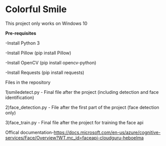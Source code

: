 # Colorful Smile

This project only works on Windows 10

**Pre-requisites**

-Install Python 3

-Install Pillow (pip install Pillow)

-Install OpenCV (pip install opencv-python)

-Install Requests (pip install requests)


Files in the repository

1)smiledetect.py - Final file after the project (including detection and face identification)

2)face_detection.py - File after the first part of the project (face detection only)

3)face_train.py - Final file after the project for training the face api



Offical documentation-https://docs.microsoft.com/en-us/azure/cognitive-services/Face/Overview?WT.mc_id=faceapi-cloudguru-heboelma
